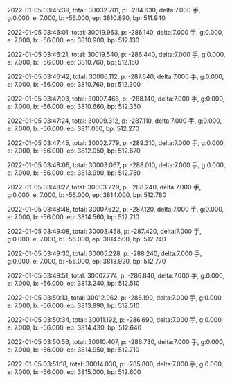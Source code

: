 2022-01-05 03:45:39, total: 30032.701, p: -284.630, delta:7.000 手, g:0.000, e: 7.000, b: -56.000, ep: 3810.890, bp: 511.940

2022-01-05 03:46:01, total: 30019.963, p: -286.140, delta:7.000 手, g:0.000, e: 7.000, b: -56.000, ep: 3810.900, bp: 512.130

2022-01-05 03:46:21, total: 30019.540, p: -286.440, delta:7.000 手, g:0.000, e: 7.000, b: -56.000, ep: 3810.760, bp: 512.150

2022-01-05 03:46:42, total: 30006.112, p: -287.640, delta:7.000 手, g:0.000, e: 7.000, b: -56.000, ep: 3810.760, bp: 512.300

2022-01-05 03:47:03, total: 30007.466, p: -288.140, delta:7.000 手, g:0.000, e: 7.000, b: -56.000, ep: 3810.660, bp: 512.350

2022-01-05 03:47:24, total: 30009.312, p: -287.110, delta:7.000 手, g:0.000, e: 7.000, b: -56.000, ep: 3811.050, bp: 512.270

2022-01-05 03:47:45, total: 30002.779, p: -289.310, delta:7.000 手, g:0.000, e: 7.000, b: -56.000, ep: 3812.050, bp: 512.670

2022-01-05 03:48:06, total: 30003.067, p: -288.010, delta:7.000 手, g:0.000, e: 7.000, b: -56.000, ep: 3813.990, bp: 512.750

2022-01-05 03:48:27, total: 30003.229, p: -288.240, delta:7.000 手, g:0.000, e: 7.000, b: -56.000, ep: 3814.000, bp: 512.780

2022-01-05 03:48:48, total: 30007.622, p: -287.120, delta:7.000 手, g:0.000, e: 7.000, b: -56.000, ep: 3814.560, bp: 512.710

2022-01-05 03:49:08, total: 30003.458, p: -287.420, delta:7.000 手, g:0.000, e: 7.000, b: -56.000, ep: 3814.500, bp: 512.740

2022-01-05 03:49:30, total: 30005.228, p: -288.240, delta:7.000 手, g:0.000, e: 7.000, b: -56.000, ep: 3813.920, bp: 512.770

2022-01-05 03:49:51, total: 30007.774, p: -286.840, delta:7.000 手, g:0.000, e: 7.000, b: -56.000, ep: 3813.240, bp: 512.510

2022-01-05 03:50:13, total: 30012.062, p: -286.190, delta:7.000 手, g:0.000, e: 7.000, b: -56.000, ep: 3813.890, bp: 512.510

2022-01-05 03:50:34, total: 30011.192, p: -286.690, delta:7.000 手, g:0.000, e: 7.000, b: -56.000, ep: 3814.430, bp: 512.640

2022-01-05 03:50:56, total: 30010.407, p: -286.730, delta:7.000 手, g:0.000, e: 7.000, b: -56.000, ep: 3814.950, bp: 512.710

2022-01-05 03:51:18, total: 30014.030, p: -285.800, delta:7.000 手, g:0.000, e: 7.000, b: -56.000, ep: 3815.000, bp: 512.600